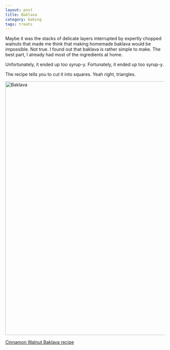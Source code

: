 ```yaml
---
layout: post
title: Baklava
category: baking
tags: treats
---
```


Maybe it was the stacks of delicate layers interrupted by expertly chopped walnuts that made me think that making homemade baklava would be impossible. Not true. I found out that baklava is rather simple to make. The best part, I already had most of the ingredients at home.

Unfortunately, it ended up too syrup-y. Fortunately, it ended up too syrup-y.

The recipe tells you to cut it into squares. Yeah right, triangles.

<a href="http://www.flickr.com/photos/91218249@N05/9410807839/" title="Baklava by katydecorah, on Flickr"><img src="http://farm3.staticflickr.com/2805/9410807839_c02e05a618_c.jpg" width="600" height="800" alt="Baklava"></a>

[Cinnamon Walnut Baklava recipe](http://www.marthastewart.com/313616/cinnamon-walnut-baklava)